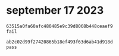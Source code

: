 # september 17 2023

~~~
63515a0fa60afc480485e9c39d8068b448ceaef9
fail

ab2c02d99f27420865b18ef493f63d6ab41d918d
pass
~~~
